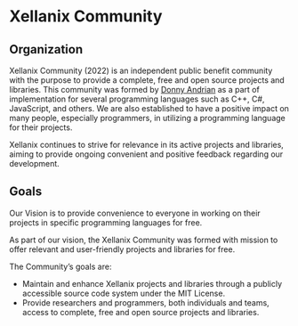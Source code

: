 # Xellanix Community
## Organization
Xellanix Community (2022) is an independent public benefit community with the purpose to provide a complete, free and open source projects and libraries. This community was formed by [Donny Andrian](https://github.com/donnyandrian) as a part of implementation for several programming languages such as C++, C#, JavaScript, and others. We are also established to have a positive impact on many people, especially programmers, in utilizing a programming language for their projects.

Xellanix continues to strive for relevance in its active projects and libraries, aiming to provide ongoing convenient and positive feedback regarding our development.

## Goals
Our Vision is to provide convenience to everyone in working on their projects in specific programming languages for free.

As part of our vision, the Xellanix Community was formed with mission to offer relevant and user-friendly projects and libraries for free.

The Community’s goals are:

- Maintain and enhance Xellanix projects and libraries through a publicly accessible source code system under the MIT License.
- Provide researchers and programmers, both individuals and teams, access to complete, free and open source projects and libraries.
